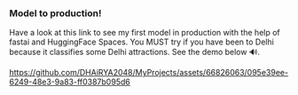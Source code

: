 ### Model to production!
Have a look at this link to see my first model in production with the help of fastai and HuggingFace Spaces. You MUST try if you have been to 
Delhi because it classifies some Delhi attractions. See the demo below 🔊.

https://github.com/DHAiRYA2048/MyProjects/assets/66826063/095e39ee-6249-48e3-9a83-ff0387b095d6
